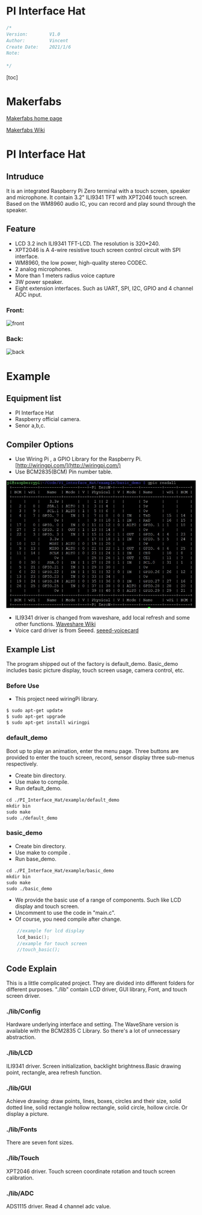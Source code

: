 # PI Interface Hat

```c++
/*
Version:		V1.0
Author:			Vincent
Create Date:	2021/1/6
Note:
	
*/
```
[toc]

# Makerfabs

[Makerfabs home page](https://www.makerfabs.com/)

[Makerfabs Wiki](https://makerfabs.com/wiki/index.php?title=Main_Page)

# PI Interface Hat

## Intruduce

It is an integrated Raspberry Pi Zero terminal with a touch screen, speaker and microphone. It contain 3.2" ILI9341 TFT with XPT2046 touch screen. Based on the WM8960 audio IC, you can record and play sound through the speaker.  

## Feature

- LCD 3.2 inch ILI9341 TFT-LCD. The resolution is 320*240. 
- XPT2046 is A 4-wire resistive touch screen control circuit with SPI interface.
- WM8960, the low power, high-quality stereo CODEC.
- 2 analog microphones.
- More than 1 meters radius voice capture
- 3W power speaker.
- Eight extension interfaces. Such as UART, SPI, I2C, GPIO and 4 channel ADC input.

### Front:

![front](md_pic/front~1.jpg)

### Back:
![back](md_pic/back~1.jpg)


# Example

## Equipment list

- PI Interface Hat
- Raspberry official camera.
- Senor a,b,c.

## Compiler Options

- Use Wiring Pi , a GPIO Library for the Raspberry Pi. [http://wiringpi.com/](http://wiringpi.com/)
- Use BCM2835(BCM) Pin number table.

![gpio_map](./md_pic/gpio_map.jpg)

- ILI9341 driver is changed from waveshare, add local refresh and some other functions. [Waveshare Wiki](https://www.waveshare.net/wiki/2.4inch_LCD_Module)
- Voice card driver is from Seeed. [seeed-voicecard](https://github.com/respeaker/seeed-voicecard)

## Example List
The program shipped out of the factory is default_demo. Basic_demo includes basic picture display, touch screen usage, camera control, etc. 

### Before Use

- This project need wiringPi library.

```shell
$ sudo apt-get update
$ sudo apt-get upgrade
$ sudo apt-get install wiringpi
```

### default_demo

Boot up to play an animation, enter the menu page. Three buttons are provided to enter the touch screen, record, sensor display three sub-menus respectively.

- Create bin directory.
- Use make to compile.
- Run default_demo.

```shell
cd ./PI_Interface_Hat/example/default_demo
mkdir bin
sudo make
sudo ./default_demo
```

### basic_demo
- Create bin directory.
- Use make to compile .
- Run base_demo.

```shell
cd ./PI_Interface_Hat/example/basic_demo
mkdir bin
sudo make
sudo ./basic_demo
```
- We provide the basic use of a range of components. Such like LCD display and touch screen.
- Uncomment to use the code in "main.c".
- Of course, you need compile after change.

```C
	//example for lcd display
	lcd_basic();
	//example for touch screen
	//touch_basic();
```

## Code Explain

This is a little complicated project. They are divided into different folders for different purposes. "./lib" contain LCD driver, GUI library, Font, and touch screen driver.

### ./lib/Config 

Hardware underlying interface and setting. The WaveShare version is available with the BCM2835 C Library. So there's a lot of unnecessary abstraction.

### ./lib/LCD

ILI9341 driver. Screen initialization, backlight brightness.Basic drawing point, rectangle, area refresh function.

### ./lib/GUI

Achieve drawing: draw points, lines, boxes, circles and their size, solid dotted line, solid rectangle hollow rectangle, solid circle, hollow circle. Or display a picture.

### ./lib/Fonts

There are seven font sizes.

### ./lib/Touch

XPT2046 driver. Touch screen coordinate rotation and touch screen calibration.

### ./lib/ADC

ADS1115 driver. Read 4 channel adc value.

